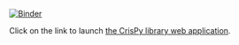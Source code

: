 
[![Binder](https://mybinder.org/badge_logo.svg)](https://mybinder.org/v2/gh/ikibalin/cryspy_webapp/HEAD?urlpath=voila%2Frender%2Fcryspy_webapp.ipynb)

Click on the link to launch [the CrisPy library web application](https://mybinder.org/v2/gh/ikibalin/cryspy_webapp/HEAD?urlpath=voila%2Frender%2Fcryspy_webapp.ipynb).
